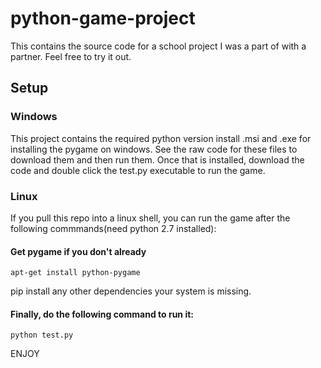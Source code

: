 # python-game-project
This contains the source code for a school project I was a part of with a partner. Feel free to try it out.

## Setup

### Windows
  This project contains the required python version install .msi and .exe for installing the pygame on windows. See the raw code for these files to download them and then run them. Once that is installed, download the code and double click the test.py executable to run the game.
### Linux
  If you pull this repo into a linux shell, you can run the game after the following commmands(need python 2.7 installed):
  
#### Get pygame if you don't already
    apt-get install python-pygame
  
pip install any other dependencies your system is missing.
  
#### Finally, do the following command to run it:
  `python test.py` 
  
ENJOY
